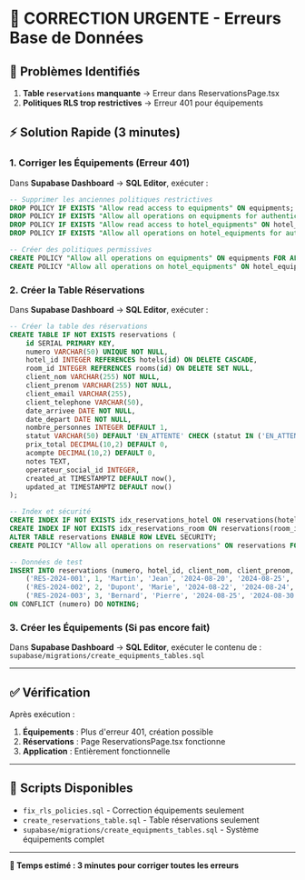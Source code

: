 # 🚨 CORRECTION URGENTE - Erreurs Base de Données

## 🔴 Problèmes Identifiés

1. **Table `reservations` manquante** → Erreur dans ReservationsPage.tsx
2. **Politiques RLS trop restrictives** → Erreur 401 pour équipements

## ⚡ Solution Rapide (3 minutes)

### **1. Corriger les Équipements (Erreur 401)**

Dans **Supabase Dashboard** → **SQL Editor**, exécuter :

```sql
-- Supprimer les anciennes politiques restrictives
DROP POLICY IF EXISTS "Allow read access to equipments" ON equipments;
DROP POLICY IF EXISTS "Allow all operations on equipments for authenticated users" ON equipments;
DROP POLICY IF EXISTS "Allow read access to hotel_equipments" ON hotel_equipments;
DROP POLICY IF EXISTS "Allow all operations on hotel_equipments for authenticated users" ON hotel_equipments;

-- Créer des politiques permissives
CREATE POLICY "Allow all operations on equipments" ON equipments FOR ALL USING (true);
CREATE POLICY "Allow all operations on hotel_equipments" ON hotel_equipments FOR ALL USING (true);
```

### **2. Créer la Table Réservations**

Dans **Supabase Dashboard** → **SQL Editor**, exécuter :

```sql
-- Créer la table des réservations
CREATE TABLE IF NOT EXISTS reservations (
    id SERIAL PRIMARY KEY,
    numero VARCHAR(50) UNIQUE NOT NULL,
    hotel_id INTEGER REFERENCES hotels(id) ON DELETE CASCADE,
    room_id INTEGER REFERENCES rooms(id) ON DELETE SET NULL,
    client_nom VARCHAR(255) NOT NULL,
    client_prenom VARCHAR(255) NOT NULL,
    client_email VARCHAR(255),
    client_telephone VARCHAR(50),
    date_arrivee DATE NOT NULL,
    date_depart DATE NOT NULL,
    nombre_personnes INTEGER DEFAULT 1,
    statut VARCHAR(50) DEFAULT 'EN_ATTENTE' CHECK (statut IN ('EN_ATTENTE', 'CONFIRMEE', 'EN_COURS', 'TERMINEE', 'ANNULEE')),
    prix_total DECIMAL(10,2) DEFAULT 0,
    acompte DECIMAL(10,2) DEFAULT 0,
    notes TEXT,
    operateur_social_id INTEGER,
    created_at TIMESTAMPTZ DEFAULT now(),
    updated_at TIMESTAMPTZ DEFAULT now()
);

-- Index et sécurité
CREATE INDEX IF NOT EXISTS idx_reservations_hotel ON reservations(hotel_id);
CREATE INDEX IF NOT EXISTS idx_reservations_room ON reservations(room_id);
ALTER TABLE reservations ENABLE ROW LEVEL SECURITY;
CREATE POLICY "Allow all operations on reservations" ON reservations FOR ALL USING (true);

-- Données de test
INSERT INTO reservations (numero, hotel_id, client_nom, client_prenom, date_arrivee, date_depart, statut) VALUES
    ('RES-2024-001', 1, 'Martin', 'Jean', '2024-08-20', '2024-08-25', 'CONFIRMEE'),
    ('RES-2024-002', 2, 'Dupont', 'Marie', '2024-08-22', '2024-08-24', 'EN_COURS'),
    ('RES-2024-003', 3, 'Bernard', 'Pierre', '2024-08-25', '2024-08-30', 'EN_ATTENTE')
ON CONFLICT (numero) DO NOTHING;
```

### **3. Créer les Équipements (Si pas encore fait)**

Dans **Supabase Dashboard** → **SQL Editor**, exécuter le contenu de :
`supabase/migrations/create_equipments_tables.sql`

---

## ✅ Vérification

Après exécution :

1. **Équipements** : Plus d'erreur 401, création possible
2. **Réservations** : Page ReservationsPage.tsx fonctionne
3. **Application** : Entièrement fonctionnelle

---

## 📁 Scripts Disponibles

- `fix_rls_policies.sql` - Correction équipements seulement  
- `create_reservations_table.sql` - Table réservations seulement
- `supabase/migrations/create_equipments_tables.sql` - Système équipements complet

---

**🎯 Temps estimé : 3 minutes pour corriger toutes les erreurs**